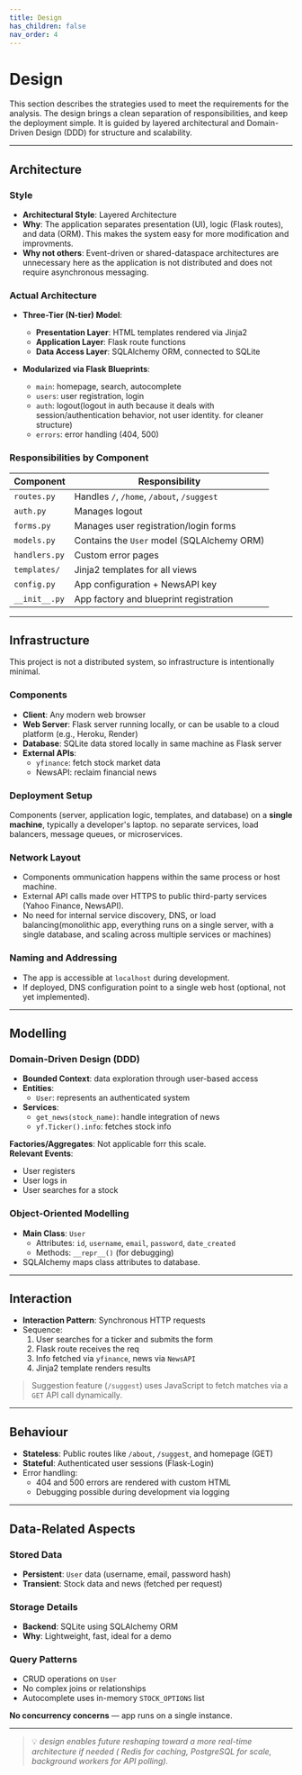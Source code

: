 ```yaml
---
title: Design
has_children: false
nav_order: 4
---
```


# Design

This section describes the strategies used to meet the requirements for the analysis. The design brings a clean separation of responsibilities, and keep the deployment simple. It is guided by layered architectural and Domain-Driven Design (DDD) for structure and scalability.

---

## Architecture

### Style

- **Architectural Style**: Layered Architecture
- **Why**: The application separates presentation (UI), logic (Flask routes), and data (ORM). This makes the system easy for more modification and improvments.
- **Why not others**: Event-driven or shared-dataspace architectures are unnecessary here as the application is not distributed and does not require asynchronous messaging.

### Actual Architecture

- **Three-Tier (N-tier) Model**:
  - **Presentation Layer**: HTML templates rendered via Jinja2
  - **Application Layer**: Flask route functions
  - **Data Access Layer**: SQLAlchemy ORM, connected to SQLite

- **Modularized via Flask Blueprints**:
  - `main`: homepage, search, autocomplete
  - `users`: user registration, login
  - `auth`: logout(logout in auth because it deals with session/authentication behavior, not user identity. for cleaner structure)
  - `errors`: error handling (404, 500)

### Responsibilities by Component

| Component      | Responsibility                                     |
|----------------|----------------------------------------------------|
| `routes.py`    | Handles `/`, `/home`, `/about`, `/suggest`         |
| `auth.py`      | Manages logout                                      |
| `forms.py`     | Manages user registration/login forms              |
| `models.py`    | Contains the `User` model (SQLAlchemy ORM)         |
| `handlers.py`  | Custom error pages                                 |
| `templates/`   | Jinja2 templates for all views                     |
| `config.py`    | App configuration + NewsAPI key                    |
| `__init__.py`  | App factory and blueprint registration             |

---
## Infrastructure

This project is not a distributed system, so infrastructure is intentionally minimal.

### Components

- **Client**: Any modern web browser
- **Web Server**: Flask server running locally,  or can be usable to a cloud platform (e.g., Heroku, Render)
- **Database**: SQLite data stored locally in same machine as Flask server
- **External APIs**:
  - `yfinance`: fetch stock market data
  - NewsAPI: reclaim financial news

### Deployment Setup

Components (server, application logic, templates, and database) on a **single machine**, typically a developer's laptop. no separate services, load balancers, message queues, or microservices.

### Network Layout

- Components ommunication happens within the same process or host machine.
- External API calls made over HTTPS to public third-party services (Yahoo Finance, NewsAPI).
- No need for internal service discovery, DNS, or load balancing(monolithic app, everything runs on a single server, with a single database, and scaling across multiple services or machines)

### Naming and Addressing

- The app is accessible at `localhost` during development.
- If deployed, DNS configuration point to a single web host (optional, not yet implemented).

---

## Modelling

### Domain-Driven Design (DDD)

- **Bounded Context**: data exploration through user-based access
- **Entities**:
  - `User`: represents an authenticated system
- **Services**:
  - `get_news(stock_name)`: handle integration of news
  - `yf.Ticker().info`: fetches stock info

**Factories/Aggregates**: Not applicable forr this scale.  
**Relevant Events**:
- User registers
- User logs in
- User searches for a stock

### Object-Oriented Modelling

- **Main Class**: `User`
  - Attributes: `id`, `username`, `email`, `password`, `date_created`
  - Methods: `__repr__()` (for debugging)
- SQLAlchemy maps class attributes to database.

---

## Interaction

- **Interaction Pattern**: Synchronous HTTP requests
- Sequence:
  1. User searches for a ticker and submits the form
  2. Flask route receives the req
  3. Info fetched via `yfinance`, news via `NewsAPI`
  4. Jinja2 template renders results

> Suggestion feature (`/suggest`) uses JavaScript to fetch matches via a `GET` API call dynamically.

---

## Behaviour

- **Stateless**: Public routes like `/about`, `/suggest`, and homepage (GET)
- **Stateful**: Authenticated user sessions (Flask-Login)
- Error handling:
  - 404 and 500 errors are rendered with custom HTML
  - Debugging possible during development via logging

---

## Data-Related Aspects

### Stored Data

- **Persistent**: `User` data (username, email, password hash)
- **Transient**: Stock data and news (fetched per request)

### Storage Details

- **Backend**: SQLite using SQLAlchemy ORM
- **Why**: Lightweight, fast, ideal for a demo

### Query Patterns

- CRUD operations on `User`
- No complex joins or relationships
- Autocomplete uses in-memory `STOCK_OPTIONS` list

**No concurrency concerns** — app runs on a single instance.

---

> 💡 *design enables future reshaping toward a more real-time architecture if needed ( Redis for caching, PostgreSQL for scale, background workers for API polling).*
